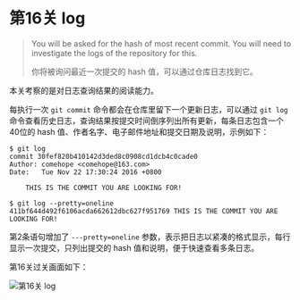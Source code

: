 
# 第16关 log

> You will be asked for the hash of most recent commit.  You will need to investigate the logs of the repository for this.
>
> 你将被询问最近一次提交的 hash 值，可以通过仓库日志找到它。

本关考察的是对日志查询结果的阅读能力。

每执行一次 `git commit` 命令都会在仓库里留下一个更新日志，可以通过 `git log` 命令查看历史日志，查询结果按提交时间倒序列出所有更新，每条日志包含一个40位的 hash 值、作者名字、电子邮件地址和提交日期及说明，示例如下：

```shell
$ git log
commit 30fef820b410142d3ded8c0908cd1dcb4c0cade0
Author: comehope <comehope@163.com>
Date:   Tue Nov 22 17:30:24 2016 +0800

    THIS IS THE COMMIT YOU ARE LOOKING FOR!

$ git log --pretty=oneline
411bf644d492f6106acda662612dbc627f951769 THIS IS THE COMMIT YOU ARE LOOKING FOR!
```

第2条语句增加了 `---pretty=oneline` 参数，表示把日志以紧凑的格式显示，每行显示一次提交，只列出提交的 hash 值和说明，便于快速查看多条日志。

第16关过关画面如下：

![第16关 log](../images/level-16-log.png)
